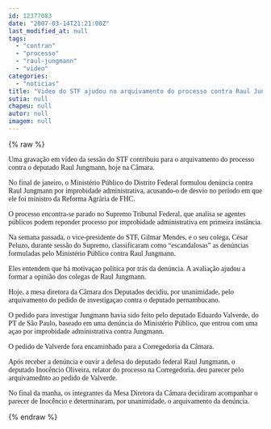 ```yaml
---
id: 12377083
date: "2007-03-14T21:21:00Z"
last_modified_at: null
tags:
  - "contran"
  - "processo"
  - "raul-jungmann"
  - "video"
categories:
  - "noticias"
title: "Video do STF ajudou no arquivamento do processo contra Raul Jungmann"
sutia: null
chapeu: null
autor: null
imagem: null
---
```

{% raw %}
<p><P><FONT face=Verdana>Uma gravação em vídeo da sessão do STF contribuiu para o arquivamento do processo contra o deputado Raul Jungmann, hoje na Câmara.</FONT></P></p>
<p><P><FONT face=Verdana>No final de janeiro, o Ministério Público do Distrito Federal formulou denúncia contra Raul Jungmann por improbidade administrativa, acusando-o de desvio no período em que ele foi ministro da Reforma Agrária de FHC.</FONT></P></p>
<p><P><FONT face=Verdana>O processo encontra-se parado no Supremo Tribunal Federal, que analisa se agentes públicos podem reponder processo por improbidade administrativa em primeira instância.</FONT></P></p>
<p><P><FONT face=Verdana>Na semana passada, o vice-presidente do STF, Gilmar Mendes, e o seu colega, César Peluzo, durante sessão do Supremo, classificaram como “escandalosas” as denúncias formuladas pelo Ministério Público contra Raul Jungmann. </FONT></P></p>
<p><P><FONT face=Verdana>Eles entendem que há motivaçao política por trás da denúncia. A avaliação ajudou a formar a opinião dos colegas de Raul Jungmann.</FONT></P></p>
<p><P><FONT face=Verdana>Hoje, a mesa diretora da Câmara dos Deputados decidiu, por unanimidade, pelo arquivamento do pedido de investigaçao contra o deputado pernambucano.</FONT></P></p>
<p><P><FONT face=Verdana>O pedido para investigar Jungmann havia sido feito pelo deputado Eduardo Valverde, do PT de São Paulo, baseado em uma denúncia do Ministério Público, que entrou com uma açao por improbidade administrativa contra Jungmann.</FONT></P></p>
<p><P><FONT face=Verdana>O pedido de Valverde fora encaminhado para a Corregedoria da Câmara. </FONT></P></p>
<p><P><FONT face=Verdana>Após receber a denúncia e ouvir a defesa do deputado federal Raul Jungmann, o deputado Inocêncio Oliveira, relator do processo na Corregedoria, deu parecer pelo arquivamednto ao pedido de Valverde. </FONT></P></p>
<p><P><FONT face=Verdana>No final da manha, os integrantes da Mesa Diretora da Câmara decidiram acompanhar o parecer de Inocêncio e determinaram, por unanimidade, o arquivamento da denúncia.</FONT></P> </p>
{% endraw %}
